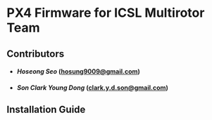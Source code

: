 # PX4 Firmware for ICSL Multirotor Team

## Contributors
* #### *Hoseong Seo* (hosung9009@gmail.com)
* #### *Son Clark Young Dong* (clark.y.d.son@gmail.com)

## Installation Guide